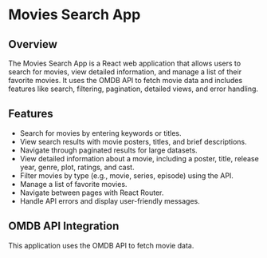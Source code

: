 # Movies Search App

## Overview
The Movies Search App is a React web application that allows users to search for movies, view detailed information, and manage a list of their favorite movies. It uses the OMDB API to fetch movie data and includes features like search, filtering, pagination, detailed views, and error handling.

## Features

- Search for movies by entering keywords or titles.
- View search results with movie posters, titles, and brief descriptions.
- Navigate through paginated results for large datasets.
- View detailed information about a movie, including a poster, title, release year, genre, plot, ratings, and cast.
- Filter movies by type (e.g., movie, series, episode) using the API.
- Manage a list of favorite movies.
- Navigate between pages with React Router.
- Handle API errors and display user-friendly messages.

## OMDB API Integration

This application uses the OMDB API to fetch movie data.